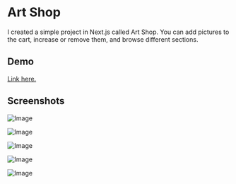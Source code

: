 # Art Shop 
I created a simple project in Next.js called Art Shop. You can add pictures to the cart, increase or remove them, and browse different sections.

## Demo
[Link here.]()



## Screenshots

![Image](https://github.com/user-attachments/assets/0f3cbf07-0154-4a8d-815b-94f47cd31334)

![Image](https://github.com/user-attachments/assets/1c9a3576-2ff6-4060-9b07-0de838337b91)

![Image](https://github.com/user-attachments/assets/e3a96d09-320a-426a-9bb7-6ba79ec5143e)

![Image](https://github.com/user-attachments/assets/5ebe1e1b-7554-427e-aa7f-e306ecd6b900)

![Image](https://github.com/user-attachments/assets/b86739dd-c4f5-4407-9e76-09b4941a78dc)

